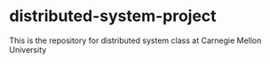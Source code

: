 # distributed-system-project
This is the repository for distributed system class at Carnegie Mellon University
